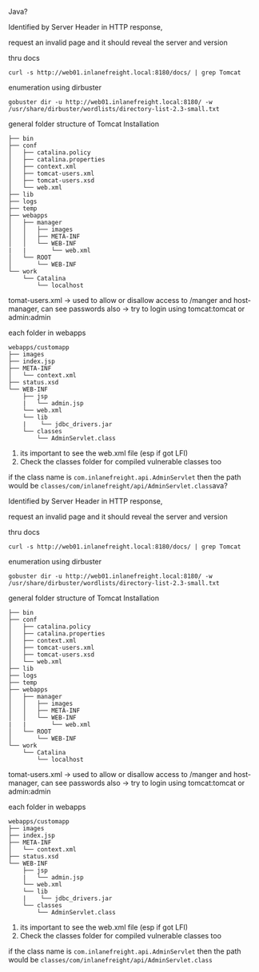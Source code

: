 Java? 

Identified by Server Header in HTTP response,

request an invalid page and it should reveal the server and version 

thru docs
```
curl -s http://web01.inlanefreight.local:8180/docs/ | grep Tomcat 
```

enumeration using dirbuster
```shell-session
gobuster dir -u http://web01.inlanefreight.local:8180/ -w /usr/share/dirbuster/wordlists/directory-list-2.3-small.txt 
```

general folder structure of Tomcat Installation
```shell-session
├── bin
├── conf
│   ├── catalina.policy
│   ├── catalina.properties
│   ├── context.xml
│   ├── tomcat-users.xml
│   ├── tomcat-users.xsd
│   └── web.xml
├── lib
├── logs
├── temp
├── webapps
│   ├── manager
│   │   ├── images
│   │   ├── META-INF
│   │   └── WEB-INF
|   |       └── web.xml
│   └── ROOT
│       └── WEB-INF
└── work
    └── Catalina
        └── localhost
```
tomat-users.xml -> used to allow or disallow access to /manger and host-manager, can see passwords also -> try to login using tomcat:tomcat or admin:admin

each folder in webapps
```shell-session
webapps/customapp
├── images
├── index.jsp
├── META-INF
│   └── context.xml
├── status.xsd
└── WEB-INF
    ├── jsp
    |   └── admin.jsp
    └── web.xml
    └── lib
    |    └── jdbc_drivers.jar
    └── classes
        └── AdminServlet.class 
```

1. its important to see the web.xml file (esp if got LFI)
2. Check the classes folder for compiled vulnerable classes too

if the class name is `com.inlanefreight.api.AdminServlet` then the path would be `classes/com/inlanefreight/api/AdminServlet.class`ava? 

Identified by Server Header in HTTP response,

request an invalid page and it should reveal the server and version 

thru docs
```
curl -s http://web01.inlanefreight.local:8180/docs/ | grep Tomcat 
```

enumeration using dirbuster
```shell-session
gobuster dir -u http://web01.inlanefreight.local:8180/ -w /usr/share/dirbuster/wordlists/directory-list-2.3-small.txt 
```

general folder structure of Tomcat Installation
```shell-session
├── bin
├── conf
│   ├── catalina.policy
│   ├── catalina.properties
│   ├── context.xml
│   ├── tomcat-users.xml
│   ├── tomcat-users.xsd
│   └── web.xml
├── lib
├── logs
├── temp
├── webapps
│   ├── manager
│   │   ├── images
│   │   ├── META-INF
│   │   └── WEB-INF
|   |       └── web.xml
│   └── ROOT
│       └── WEB-INF
└── work
    └── Catalina
        └── localhost
```
tomat-users.xml -> used to allow or disallow access to /manger and host-manager, can see passwords also -> try to login using tomcat:tomcat or admin:admin

each folder in webapps
```shell-session
webapps/customapp
├── images
├── index.jsp
├── META-INF
│   └── context.xml
├── status.xsd
└── WEB-INF
    ├── jsp
    |   └── admin.jsp
    └── web.xml
    └── lib
    |    └── jdbc_drivers.jar
    └── classes
        └── AdminServlet.class 
```

1. its important to see the web.xml file (esp if got LFI)
2. Check the classes folder for compiled vulnerable classes too

if the class name is `com.inlanefreight.api.AdminServlet` then the path would be `classes/com/inlanefreight/api/AdminServlet.class`